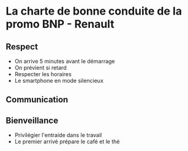 # La charte de bonne conduite de la promo BNP - Renault

## Respect

- On arrive 5 minutes avant le démarrage
- On prévient si retard
- Respecter les horaires
- Le smartphone en mode silencieux


## Communication



## Bienveillance
- Privilégier l'entraide dans le travail
- Le premier arrivé prépare le café et le thé
